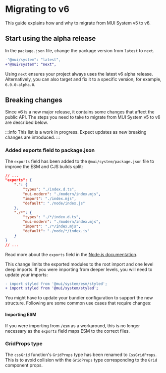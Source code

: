 # Migrating to v6

<p class="description">This guide explains how and why to migrate from MUI System v5 to v6.</p>

## Start using the alpha release

In the `package.json` file, change the package version from `latest` to `next`.

```diff title="package.json"
-"@mui/system": "latest",
+"@mui/system": "next",
```

Using `next` ensures your project always uses the latest v6 alpha release.
Alternatively, you can also target and fix it to a specific version, for example, `6.0.0-alpha.0`.

## Breaking changes

Since v6 is a new major release, it contains some changes that affect the public API.
The steps you need to take to migrate from MUI System v5 to v6 are described below.

:::info
This list is a work in progress.
Expect updates as new breaking changes are introduced.
:::

### Added exports field to package.json

The `exports` field has been added to the `@mui/system/package.json` file to improve the ESM and CJS builds split:

```json title="@mui/system/package.json"
// ...
"exports": {
    ".": {
        "types": "./index.d.ts",
        "mui-modern": "./modern/index.mjs",
        "import": "./index.mjs",
        "default": "./node/index.js"
    },
    "./*": {
        "types": "./*/index.d.ts",
        "mui-modern": "./modern/index.mjs",
        "import": "./*/index.mjs",
        "default": "./node/*/index.js"
    }
}
// ...
```

Read more about the `exports` field in the [Node.js documentation](https://nodejs.org/api/packages.html#exports).

This change limits the exported modules to the root import and one level deep imports.
If you were importing from deeper levels, you will need to update your imports:

```diff
- import styled from '@mui/system/esm/styled';
+ import styled from '@mui/system/styled';
```

You might have to update your bundler configuration to support the new structure.
Following are some common use cases that require changes:

#### Importing ESM

If you were importing from `/esm` as a workaround, this is no longer necessary as the `exports` field maps ESM to the correct files.

### GridProps type

The `cssGrid` function's `GridProps` type has been renamed to `CssGridProps`.
This is to avoid collision with the `GridProps` type corresponding to the `Grid` component props.
